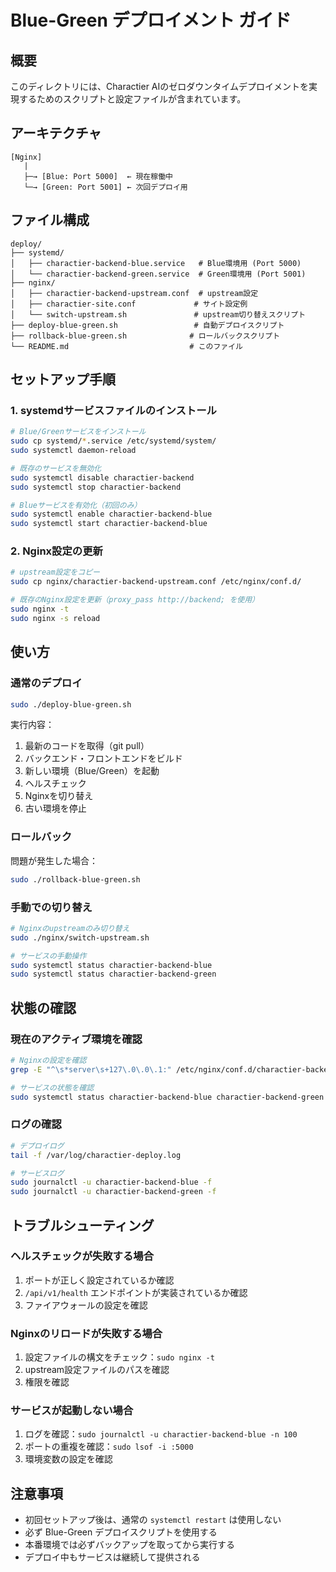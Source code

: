 # Blue-Green デプロイメント ガイド

## 概要

このディレクトリには、Charactier AIのゼロダウンタイムデプロイメントを実現するためのスクリプトと設定ファイルが含まれています。

## アーキテクチャ

```
[Nginx]
   |
   ├─→ [Blue: Port 5000]  ← 現在稼働中
   └─→ [Green: Port 5001] ← 次回デプロイ用
```

## ファイル構成

```
deploy/
├── systemd/
│   ├── charactier-backend-blue.service   # Blue環境用 (Port 5000)
│   └── charactier-backend-green.service  # Green環境用 (Port 5001)
├── nginx/
│   ├── charactier-backend-upstream.conf  # upstream設定
│   ├── charactier-site.conf             # サイト設定例
│   └── switch-upstream.sh               # upstream切り替えスクリプト
├── deploy-blue-green.sh                 # 自動デプロイスクリプト
├── rollback-blue-green.sh              # ロールバックスクリプト
└── README.md                           # このファイル
```

## セットアップ手順

### 1. systemdサービスファイルのインストール

```bash
# Blue/Greenサービスをインストール
sudo cp systemd/*.service /etc/systemd/system/
sudo systemctl daemon-reload

# 既存のサービスを無効化
sudo systemctl disable charactier-backend
sudo systemctl stop charactier-backend

# Blueサービスを有効化（初回のみ）
sudo systemctl enable charactier-backend-blue
sudo systemctl start charactier-backend-blue
```

### 2. Nginx設定の更新

```bash
# upstream設定をコピー
sudo cp nginx/charactier-backend-upstream.conf /etc/nginx/conf.d/

# 既存のNginx設定を更新（proxy_pass http://backend; を使用）
sudo nginx -t
sudo nginx -s reload
```

## 使い方

### 通常のデプロイ

```bash
sudo ./deploy-blue-green.sh
```

実行内容：
1. 最新のコードを取得（git pull）
2. バックエンド・フロントエンドをビルド
3. 新しい環境（Blue/Green）を起動
4. ヘルスチェック
5. Nginxを切り替え
6. 古い環境を停止

### ロールバック

問題が発生した場合：

```bash
sudo ./rollback-blue-green.sh
```

### 手動での切り替え

```bash
# Nginxのupstreamのみ切り替え
sudo ./nginx/switch-upstream.sh

# サービスの手動操作
sudo systemctl status charactier-backend-blue
sudo systemctl status charactier-backend-green
```

## 状態の確認

### 現在のアクティブ環境を確認

```bash
# Nginxの設定を確認
grep -E "^\s*server\s+127\.0\.0\.1:" /etc/nginx/conf.d/charactier-backend-upstream.conf | grep -v "#"

# サービスの状態を確認
sudo systemctl status charactier-backend-blue charactier-backend-green
```

### ログの確認

```bash
# デプロイログ
tail -f /var/log/charactier-deploy.log

# サービスログ
sudo journalctl -u charactier-backend-blue -f
sudo journalctl -u charactier-backend-green -f
```

## トラブルシューティング

### ヘルスチェックが失敗する場合

1. ポートが正しく設定されているか確認
2. `/api/v1/health` エンドポイントが実装されているか確認
3. ファイアウォールの設定を確認

### Nginxのリロードが失敗する場合

1. 設定ファイルの構文をチェック：`sudo nginx -t`
2. upstream設定ファイルのパスを確認
3. 権限を確認

### サービスが起動しない場合

1. ログを確認：`sudo journalctl -u charactier-backend-blue -n 100`
2. ポートの重複を確認：`sudo lsof -i :5000`
3. 環境変数の設定を確認

## 注意事項

- 初回セットアップ後は、通常の `systemctl restart` は使用しない
- 必ず Blue-Green デプロイスクリプトを使用する
- 本番環境では必ずバックアップを取ってから実行する
- デプロイ中もサービスは継続して提供される